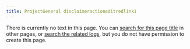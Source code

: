 ```yaml
---
title: ProjectGeneral disclaimeractioneditredlink1
---
```

There is currently no text in this page.
You can [search for this page title](Special:Search/Wiki/Project:General_disclaimer "Special:Search/Wiki/Project:General disclaimer") in other pages, or [search the related logs](https://www.chessprogramming.org/index.php?title=Special:Log&page=Talk:Wiki/Project:General_disclaimer), but you do not have permission to create this page.




 
